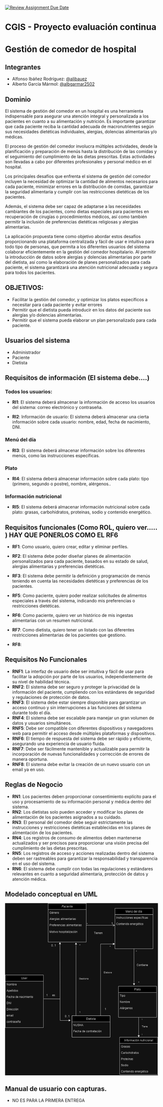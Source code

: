 [![Review Assignment Due Date](https://classroom.github.com/assets/deadline-readme-button-24ddc0f5d75046c5622901739e7c5dd533143b0c8e959d652212380cedb1ea36.svg)](https://classroom.github.com/a/aMYFqSAE)

# CGIS - Proyecto evaluación continua

# Gestión de comedor de hospital
## Integrantes
- Alfonso Ibáñez Rodríguez: [@alibauez](https://github.com/alibauez)
- Alberto García Mármol: [@albgarmar2502](https://github.com/albgarmar2502)


## Dominio

El sistema de gestión del comedor en un hospital es una herramienta indispensable para asegurar una atención integral y personalizada a los pacientes en cuanto a su alimentación y nutrición. Es importante garantizar que cada paciente reciba la cantidad adecuada de macronutrientes según sus necesidades dietéticas individuales, alergias, dolencias alimentarias y/o médicas.

El proceso de gestión del comedor involucra múltiples actividades, desde la planificación y preparación de menús hasta la distribución de las comidas y el seguimiento del cumplimiento de las dietas prescritas. Estas actividades son llevadas a cabo por diferentes profesionales y personal médico en el hospital.

Los principales desafíos que enfrenta el sistema de gestión del comedor incluyen la necesidad de optimizar la cantidad de alimentos necesarios para cada paciente, minimizar errores en la distribución de comidas, garantizar la seguridad alimentaria y cumplir con las restricciones dietéticas de los pacientes.

Además, el sistema debe ser capaz de adaptarse a las necesidades cambiantes de los pacientes, como dietas especiales para pacientes en recuperación de cirugías o procedimientos médicos, así como también permitir la inclusión de preferencias dietéticas religiosas y alergias alimentarias.

La aplicación propuesta tiene como objetivo abordar estos desafíos proporcionando una plataforma centralizada y fácil de usar e intuitiva para todo tipo de personas, que permita a los diferentes usuarios del sistema colaborar eficientemente en la gestión del comedor hospitalario. Al permitir la introducción de datos sobre alergias y dolencias alimentarias por parte del dietista, así como la elaboración de planes personalizados para cada paciente, el sistema garantizará una atención nutricional adecuada y segura para todos los pacientes.

## OBJETIVOS:
- Facilitar la gestión del comedor, y optimizar los platos específicos a necesitar para cada paciente y evitar errores 
- Permitir que el dietista pueda introducir en los datos del paciente sus alergías y/o dolencias alimentarias.
- Permitir que el sistema pueda elaborar un plan personalizado para cada paciente.


## Usuarios del sistema
- Administrador 
- Paciente
- Dietista

## Requisitos de información (El sistema debe....)
### Todos los usuarios:
- **RI1**: El sistema deberá almacenar la información de acceso los usuarios del sistema: correo electrónico y contraseña.

- **RI2**: Información de usuario: El sistema deberá almacenar una cierta información sobre cada usuario: nombre, edad, fecha de nacimiento, DNI. 

### Menú del día
- **RI3**: El sistema deberá almacenar información sobre los diferentes menús, como las instrucciones específicas.

### Plato
- **RI4**: El sistema deberá almacenar información sobre cada plato: tipo (primero, segundo o postre), nombre, alérgenos..


### Información nutricional
- **RI5**: El sistema deberá almacenar información nutricional sobre cada plato: grasas, carbohidratos, proteinas, sodio y contenido energético.

  
## Requisitos funcionales (Como ROL, quiero ver..... ) HAY QUE PONERLOS COMO EL RF6 
- **RF1**: Como usuario, quiero crear, editar y eliminar perfiles.
- **RF2**: El sistema debe poder diseñar planes de alimentación personalizados para cada paciente, basados en su estado de salud, alergias alimentarias y preferencias dietéticas.

- **RF3**: El sistema debe permitir la definición y programación de menús teniendo en cuenta las necesidades dietéticas y preferencias de los pacientes.

- **RF5**: Como paciente, quiero poder realizar solicitudes de alimentos especiales a través del sistema, indicando mis preferencias o restricciones dietéticas. 

- **RF6**: Como paciente, quiero ver un histórico de mis ingestas alimentarias con un resumen nutricional.

- **RF7**: Como dietista, quiero tener un listado con las diferentes restricciones alimentarias de los pacientes que gestiono.

- **RF8**: 




## Requisitos No Funcionales 
- **RNF1**: La interfaz de usuario debe ser intuitiva y fácil de usar para facilitar la adopción por parte de los usuarios, independientemente de su nivel de habilidad técnica.
- **RNF2**: El sistema debe ser seguro y proteger la privacidad de la información del paciente, cumpliendo con los estándares de seguridad y regulaciones de protección de datos.
- **RNF3**: El sistema debe estar siempre disponible para garantizar un acceso continuo y sin interrupciones a las funciones del sistema durante todo el día.
- **RNF4**: El sistema debe ser escalable para manejar un gran volumen de datos y usuarios simultáneos.
- **RNF5**: Debe ser compatible con diferentes dispositivos y navegadores web para permitir el acceso desde múltiples plataformas y dispositivos.
- **RNF6**: El tiempo de respuesta del sistema debe ser rápido y eficiente, asegurando una experiencia de usuario fluida.
- **RNF7**: Debe ser fácilmente mantenible y actualizable para permitir la incorporación de nuevas funcionalidades y corrección de errores de manera oportuna.
- **RNF8**: El sistema debe evitar la creación de un nuevo usuario con un email ya en uso.


## Reglas de Negocio
- **RN1**: Los pacientes deben proporcionar consentimiento explícito para el uso y procesamiento de su información personal y médica dentro del sistema.
- **RN2**: Los dietistas solo pueden acceder y modificar los planes de alimentación de los pacientes asignados a su cuidado.
- **RN3**: El personal del comedor debe seguir estrictamente las instrucciones y restricciones dietéticas establecidas en los planes de alimentación de los pacientes.
- **RN4**: Los registros de consumo de alimentos deben mantenerse actualizados y ser precisos para proporcionar una visión precisa del cumplimiento de las dietas prescritas.
- **RN5**: Los registros de acceso y acciones realizadas dentro del sistema deben ser rastreables para garantizar la responsabilidad y transparencia en el uso del sistema.
- **RN6**: El sistema debe cumplir con todas las regulaciones y estándares relevantes en cuanto a seguridad alimentaria, protección de datos y atención médica.
 

## Modelado conceptual en UML

![Modelado conceptual en UML](images/UML.drawio.png)



## Manual de usuario con capturas. 
- NO ES PARA LA PRIMERA ENTREGA
